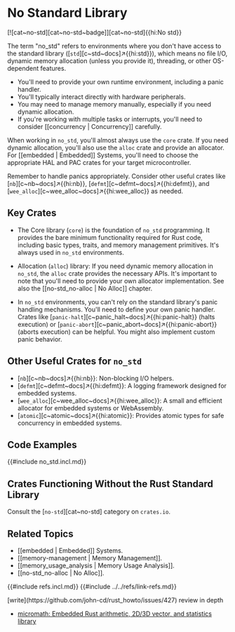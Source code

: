 # No Standard Library

[![cat~no-std][cat~no-std~badge]][cat~no-std]{{hi:No std}}

The term "no_std" refers to environments where you don't have access to the standard library ([`std`][c~std~docs]↗{{hi:std}}), which means no file I/O, dynamic memory allocation (unless you provide it), threading, or other OS-dependent features.

- You'll need to provide your own runtime environment, including a panic handler.
- You'll typically interact directly with hardware peripherals.
- You may need to manage memory manually, especially if you need dynamic allocation.
- If you're working with multiple tasks or interrupts, you'll need to consider [[concurrency | Concurrency]] carefully.

When working in `no_std`, you'll almost always use the `core` crate. If you need dynamic allocation, you'll also use the `alloc` crate and provide an allocator. For [[embedded | Embedded]] Systems, you'll need to choose the appropriate HAL and PAC crates for your target microcontroller.

Remember to handle panics appropriately. Consider other useful crates like [`nb`][c~nb~docs]↗{{hi:nb}}, [`defmt`][c~defmt~docs]↗{{hi:defmt}}, and [`wee_alloc`][c~wee_alloc~docs]↗{{hi:wee_alloc}} as needed.

## Key Crates

- The Core library (`core`) is the foundation of `no_std` programming. It provides the bare minimum functionality required for Rust code, including basic types, traits, and memory management primitives. It's always used in `no_std` environments.

- Allocation (`alloc`) library: If you need dynamic memory allocation in `no_std`, the `alloc` crate provides the necessary APIs. It's important to note that you'll need to provide your own allocator implementation. See also the [[no-std_no-alloc | No Alloc]] chapter.

- In `no_std` environments, you can't rely on the standard library's panic handling mechanisms. You'll need to define your own panic handler. Crates like [`panic-halt`][c~panic_halt~docs]↗{{hi:panic-halt}} (halts execution) or [`panic-abort`][c~panic_abort~docs]↗{{hi:panic-abort}} (aborts execution) can be helpful. You might also implement custom panic behavior.

## Other Useful Crates for `no_std`

- [`nb`][c~nb~docs]↗{{hi:nb}}: Non-blocking I/O helpers.
- [`defmt`][c~defmt~docs]↗{{hi:defmt}}: A logging framework designed for embedded systems.
- [`wee_alloc`][c~wee_alloc~docs]↗{{hi:wee_alloc}}: A small and efficient allocator for embedded systems or WebAssembly.
- [`atomic`][c~atomic~docs]↗{{hi:atomic}}: Provides atomic types for safe concurrency in embedded systems.

## Code Examples

{{#include no_std.incl.md}}

## Crates Functioning Without the Rust Standard Library

Consult the [`no-std`][cat~no-std] category on `crates.io`.

## Related Topics

- [[embedded | Embedded]] Systems.
- [[memory-management | Memory Management]].
- [[memory_usage_analysis | Memory Usage Analysis]].
- [[no-std_no-alloc | No Alloc]].

{{#include refs.incl.md}}
{{#include ../../refs/link-refs.md}}

<div class="hidden">
[write](https://github.com/john-cd/rust_howto/issues/427)
review in depth

- [micromath: Embedded Rust arithmetic, 2D/3D vector, and statistics library](https://github.com/tarcieri/micromath)

</div>
